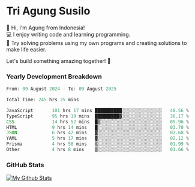 # Tri Agung Susilo

👋 Hi, I'm Agung from Indonesia!<br>
💻 I enjoy writing code and learning programming.<br>
🧠 Try solving problems using my own programs and creating solutions to make life easier.

Let's build something amazing together! 🚀

### Yearly Development Breakdown

<!--START_SECTION:waka-->

```TypeScript JavaScript PHP
From: 09 August 2024 - To: 09 August 2025

Total Time: 245 hrs 35 mins

JavaScript       101 hrs 17 mins ██████████░░░░░░░░░░░░░░░   40.56 %
TypeScript       95 hrs 19 mins  █████████▓░░░░░░░░░░░░░░░   38.17 %
CSS              14 hrs 52 mins  █▒░░░░░░░░░░░░░░░░░░░░░░░   05.96 %
HTML             9 hrs 14 mins   █░░░░░░░░░░░░░░░░░░░░░░░░   03.70 %
JSON             6 hrs 42 mins   ▓░░░░░░░░░░░░░░░░░░░░░░░░   02.68 %
YAML             5 hrs 17 mins   ▓░░░░░░░░░░░░░░░░░░░░░░░░   02.12 %
Prisma           4 hrs 58 mins   ▒░░░░░░░░░░░░░░░░░░░░░░░░   01.99 %
Other            4 hrs 8 mins    ▒░░░░░░░░░░░░░░░░░░░░░░░░   01.66 %
```

<!--END_SECTION:waka-->

### GitHub Stats

[![My Github Stats](https://github-readme-stats.vercel.app/api?username=triagung128&show_icons=true&hide=contribs,issues&count_private=true&theme=tokyonight)](https://github.com/triagung128)

<!-- [![Top Langs](https://github-readme-stats.vercel.app/api/top-langs/?username=triagung128&layout=compact)](https://github.com/triagung128) -->
